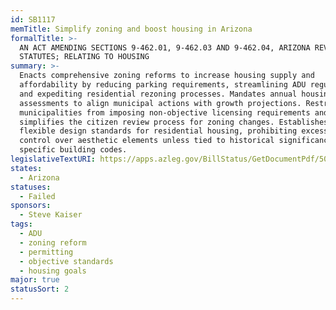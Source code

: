 ```yaml
---
id: SB1117
memTitle: Simplify zoning and boost housing in Arizona
formalTitle: >-
  AN ACT AMENDING SECTIONS 9-462.01, 9-462.03 AND 9-462.04, ARIZONA REVISED
  STATUTES; RELATING TO HOUSING
summary: >-
  Enacts comprehensive zoning reforms to increase housing supply and
  affordability by reducing parking requirements, streamlining ADU regulations,
  and expediting residential rezoning processes. Mandates annual housing needs
  assessments to align municipal actions with growth projections. Restricts
  municipalities from imposing non-objective licensing requirements and
  simplifies the citizen review process for zoning changes. Establishes more
  flexible design standards for residential housing, prohibiting excessive
  control over aesthetic elements unless tied to historical significance or
  specific building codes.
legislativeTextURI: https://apps.azleg.gov/BillStatus/GetDocumentPdf/506559
states:
  - Arizona
statuses:
  - Failed
sponsors:
  - Steve Kaiser
tags:
  - ADU
  - zoning reform
  - permitting
  - objective standards
  - housing goals
major: true
statusSort: 2
---
```

